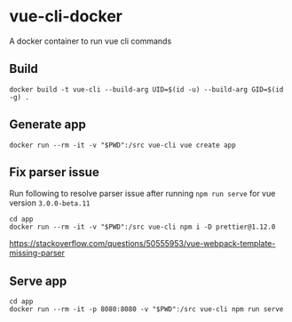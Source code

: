 # vue-cli-docker
A docker container to run vue cli commands

## Build
`docker build -t vue-cli --build-arg UID=$(id -u) --build-arg GID=$(id -g) .`

## Generate app
`docker run --rm -it -v "$PWD":/src vue-cli vue create app`

## Fix parser issue
Run following to resolve parser issue after running `npm run serve` for vue version `3.0.0-beta.11`
```
cd app
docker run --rm -it -v "$PWD":/src vue-cli npm i -D prettier@1.12.0
```
https://stackoverflow.com/questions/50555953/vue-webpack-template-missing-parser

## Serve app
```
cd app
docker run --rm -it -p 8080:8080 -v "$PWD":/src vue-cli npm run serve
```
